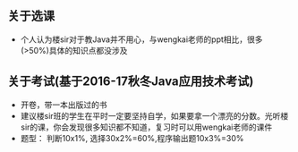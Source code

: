 ## 关于选课
- 个人认为楼sir对于教Java并不用心，与wengkai老师的ppt相比，很多(>50%)具体的知识点都没涉及

## 关于考试(基于2016-17秋冬Java应用技术考试)
- 开卷，带一本出版过的书
- 建议楼sir班的学生在平时一定要坚持自学，如果要拿一个漂亮的分数。光听楼sir的课，你会发现很多知识都不知道，复习时可以用wengkai老师的课件
- 题型： 判断10x1%, 选择30x2%=60%,程序输出题10x3%=30%


